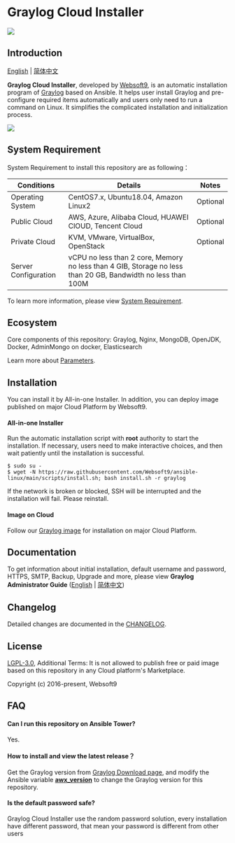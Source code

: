 # Graylog Cloud Installer

![](https://libs.websoft9.com/common/websott9-cloud-installer.png) 

## Introduction

[English](/README.md) | [简体中文](/README_zh.md)  

**Graylog Cloud Installer**, developed by [Websoft9](https://www.websoft9.com), is an automatic installation program of [Graylog](https://www.graylog.org/) based on Ansible. It helps user install Graylog and pre-configure required items automatically and users only need to run a command on Linux. It simplifies the complicated installation and initialization process.  

![](https://libs.websoft9.com/Websoft9/DocsPicture/en/graylog/graylog-gui-websoft9.png)

## System Requirement

System Requirement to install this repository are as following：

| Conditions       | Details                               | Notes                |
| -------------- | ----------------------------------- | -------------------- |
| Operating System   | CentOS7.x, Ubuntu18.04, Amazon Linux2 | Optional                 |
| Public Cloud     | AWS, Azure, Alibaba Cloud, HUAWEI ClOUD, Tencent Cloud    | Optional                 |
| Private Cloud     | KVM, VMware, VirtualBox, OpenStack    | Optional                 |
| Server Configuration | vCPU no less than 2 core, Memory no less than  4 GIB, Storage no less than 20 GB, Bandwidth no less than 100M ||

To learn more information, please view [System Requirement](https://docs.graylog.org/en/3.3/pages/installation.html#system-requirements).

## Ecosystem

Core components of this repository: Graylog, Nginx, MongoDB, OpenJDK, Docker, AdminMongo on docker, Elasticsearch

Learn more about [Parameters](/docs/stack-components.md).

## Installation

You can install it by All-in-one Installer. In addition, you can deploy image published on major Cloud Platform by Websoft9.

#### All-in-one Installer

Run the automatic installation script with **root** authority to start the installation. If necessary, users need to make interactive choices, and then wait patiently until the installation is successful.

```
$ sudo su -
$ wget -N https://raw.githubusercontent.com/Websoft9/ansible-linux/main/scripts/install.sh; bash install.sh -r graylog
```

If the network is broken or blocked, SSH will be interrupted and the installation will fail. Please reinstall.

#### Image on Cloud 

Follow our [Graylog image](https://apps.websoft9.com/graylog) for installation on major Cloud Platform.

## Documentation

To get information about initial installation, default username and password, HTTPS, SMTP, Backup, Upgrade and more, please view **Graylog Administrator Guide** ([English](https://support.websoft9.com/docs/graylog) | [简体中文](https://support.websoft9.com/docs/graylog/zh))

## Changelog

Detailed changes are documented in the [CHANGELOG](/CHANGELOG.md).

## License

[LGPL-3.0](/License.md), Additional Terms: It is not allowed to publish free or paid image based on this repository in any Cloud platform's Marketplace.

Copyright (c) 2016-present, Websoft9

## FAQ

#### Can I run this repository on Ansible Tower? 

Yes.

#### How to install and view the latest release？

Get the Graylog version from [Graylog Download page](https://www.graylog.org/downloads#open-source), and modify the Ansible variable **[awx_version](/roles/ansible/defaults/main.yml)** to change the Graylog version for this repository. 

#### Is the default password safe?

Graylog Cloud Installer use the random password solution, every installation have different password, that mean your password is different from other users
